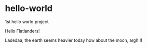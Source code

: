 # hello-world
1st hello world project


Hello Flatlanders!

Ladedaa, the earth seems heavier today how about the moon, argh!!!
